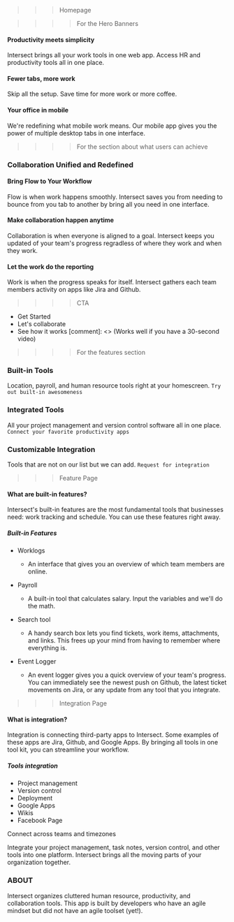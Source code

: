 >>> Homepage

>>>> For the Hero Banners

#### Productivity meets simplicity
Intersect brings all your work tools in one web app. Access HR and productivity tools all in one place.

#### Fewer tabs, more work
Skip all the setup. Save time for more work or more coffee.

#### Your office in mobile
We're redefining what mobile work means. Our mobile app gives you the power of multiple desktop tabs in one interface.


>>>> For the section about what users can achieve

### Collaboration Unified and Redefined

#### Bring Flow to Your Workflow
Flow is when work happens smoothly. Intersect saves you from needing to bounce from you tab to another by bring all you need in one interface.

#### Make collaboration happen anytime
Collaboration is when everyone is aligned to a goal. Intersect keeps you updated of your team's progress regradless of where they work and when they work.

#### Let the work do the reporting
Work is when the progress speaks for itself. Intersect gathers each team members activity on apps like Jira and Github.

>>>> CTA

- Get Started
- Let's collaborate
- See how it works [comment]: <> (Works well if you have a 30-second video)



>>>> For the features section

### Built-in Tools
Location, payroll, and human resource tools right at your homescreen. 
`Try out built-in awesomeness`

### Integrated Tools
All your project management and version control software all in one place.
`Connect your favorite productivity apps`

### Customizable Integration
Tools that are not on our list but we can add.
`Request for integration`




>>> Feature Page

#### What are built-in features?

Intersect's built-in features are the most fundamental tools that businesses need: work tracking and schedule. You can use these features right away. 

##### Built-in Features

- Worklogs
    - An interface that gives you an overview of which team members are online. 

- Payroll
    - A built-in tool that calculates salary. Input the variables and we'll do the math. 

- Search tool
    - A handy search box lets you find tickets, work items, attachments, and links. This frees up your mind from having to remember where everything is.

- Event Logger
    - An event logger gives you a quick overview of your team's progress. You can immediately see the newest push on Github, the latest ticket movements on Jira, or any update from any tool that you integrate.
     
>>> Integration Page

#### What is integration?

Integration is connecting third-party apps to Intersect. Some examples of these apps are Jira, Github, and Google Apps. By bringing all tools in one tool kit, you can streamline your workflow.

##### Tools integration

- Project management
- Version control
- Deployment
- Google Apps
- Wikis
- Facebook Page
  
Connect across teams and timezones

Integrate your project management, task notes, version control, and other tools into one platform. Intersect brings all the moving parts of your organization together. 

### ABOUT

Intersect organizes cluttered human resource, productivity, and collaboration tools. This app is built by developers who have an agile mindset but did not have an agile toolset (yet!). 